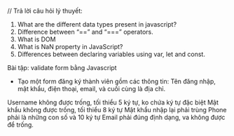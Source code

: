 // Trả lời câu hỏi lý thuyết: 
1. What are the different data types present in javascript?
2. Difference between “==” and “===” operators.
3. What is DOM
4. What is NaN property in JavaScript?
5. Differences between declaring variables using var, let and const.


Bài tập: validate form bằng Javascript
+ Tạo một form đăng ký thành viên gồm các thông tin: Tên đăng nhập, mật khẩu, điện thoại, email, và cuối cùng là địa chỉ.

Username không được trống, tối thiểu 5 ký tự, ko chứa ký tự đặc biệt
Mật khẩu không được trống, tối thiểu 8 ký tự
Mật khẩu nhập lại phải trùng
Phone phải là những con số và 10 ký tự
Email phải đúng định dạng, va không được để trống.